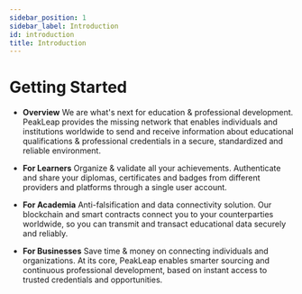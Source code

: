 ```yaml
---
sidebar_position: 1
sidebar_label: Introduction
id: introduction
title: Introduction
---
```


# Getting Started

 - **Overview**
We are what's next for education & professional development.
PeakLeap provides the missing network that enables individuals and institutions worldwide to send and receive information about educational qualifications & professional credentials in a secure, standardized and reliable environment.

 - **For Learners**
Organize & validate all your achievements.
Authenticate and share your diplomas, certificates and badges from different providers and platforms through a single user account.

 - **For Academia**
Anti-falsification and data connectivity solution.
Our blockchain and smart contracts connect you to your counterparties worldwide, so you can transmit and transact educational data securely and reliably.

 - **For Businesses**
Save time & money on connecting individuals and organizations.
At its core, PeakLeap enables smarter sourcing and continuous professional development, based on instant access to trusted credentials and opportunities.
